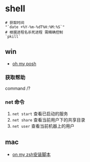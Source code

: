 # shell

```shell
# 获取时间
"`date +%Y-%m-%dT%H:%M:%S`"
# 根据进程名杀死进程 需精确控制
`pkill` 
```

## win

- [oh my posh](https://ohmyposh.dev/)

### 获取帮助
command /?

### net 命令
1. `net start` 查看已启动的服务
2. `net share` 查看当前用户下的共享目录
3. `net user` 查看当前机器上的用户

## mac

- [on my zsh安装脚本](https://raw.githubusercontent.com/ohmyzsh/ohmyzsh/master/tools/install.sh)
